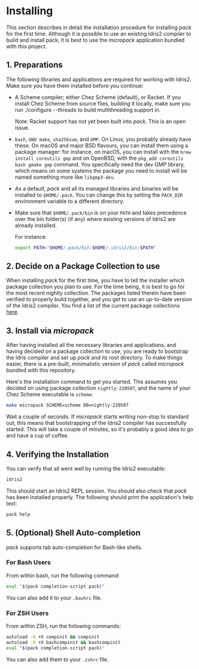 # Installing

This section describes in detail the installation
procedure for installing *pack* for the first time.
Although it is possible to use an existing Idris2
compiler to build and install pack, it is best to use
the *micropack* application bundled with this project.

## 1. Preparations

The following libraries and applications are required
for working with Idris2. Make sure you have them installed
before you continue:

* A Scheme compiler; either Chez Scheme (default), or Racket.
  If you install Chez Scheme from source files, building it locally,
  make sure you run ./configure --threads to build multithreading support in.

  Note: Racket support has not yet been built into *pack*. This
  is an open issue.

* `bash`, `GNU make`, `sha256sum`, and `GMP`. On Linux, you probably
  already have these. On macOS and major BSD flavours, you can install them
  using a package manager: for instance, on macOS, you can install with the
  `brew install coreutils gmp` and on OpenBSD, with the
  `pkg_add coreutils bash gmake gmp` command. You specifically need the dev GMP
  library, which means on some systems the package you need to install will
  be named something more like `libgmp3-dev`.

* As a default, *pack* and all its managed libraries and binaries
  will be installed to `$HOME/.pack`. You can change this by setting
  the `PACK_DIR` environment variable to a different directory.

* Make sure that `$HOME/.pack/bin` is on your `PATH` and takes
  precedence over the bin folder(s) (if any) where existing versions of
  Idris2 are already installed.

  For instance:

  ```sh
  export PATH="$HOME/.pack/bin:$HOME/.idris2/bin:$PATH"
  ```

## 2. Decide on a Package Collection to use

When installing *pack* for the first time, you have to tell the
installer which package collection you plan to use. For the time
being, it is best to go for the most recent nightly collection.
The packages listed therein have been verified to properly build
together, and you get to use an up-to-date version of the Idris2
compiler. You find a list of the current package collections
[here](https://github.com/stefan-hoeck/idris2-pack-db/tree/main/collections).

## 3. Install via *micropack*

After having installed all the necessary libraries and applications,
and having decided on a package collection to use, you are ready
to bootstrap the Idris compiler and set up *pack* and its root
directory. To make things easier, there is a pre-built, minimalistic
version of *pack* called *micropack* bundled with this repository.

Here's the installation command to get you started. This assumes
you decided on using package collection `nightly-220507`, and the
name of your Chez Scheme executable is `scheme`:

```sh
make micropack SCHEME=scheme DB=nightly-220507
```

Wait a couple of seconds. If *micropack* starts writing non-stop
to standard out, this means that bootstrapping of the Idris2
compiler has successfully started. This will take a couple of
minutes, so it's probably a good idea to go and have a cup of
coffee.

## 4. Verifying the Installation

You can verify that all went well by running the Idris2 executable:

```sh
idris2
```

This should start an Idris2 REPL session. You should also check that
*pack* has been installed properly. The following should print
the application's help text:

```sh
pack help
```

## 5. (Optional) Shell Auto-completion

*pack* supports tab auto-completion for Bash-like shells.

### For Bash Users

From within bash, run the following command:

```sh
eval "$(pack completion-script pack)"
```

You can also add it to your `.bashrc` file.

### For ZSH Users

From within ZSH, run the following commands:

```sh
autoload -U +X compinit && compinit
autoload -U +X bashcompinit && bashcompinit
eval "$(pack completion-script pack)"
```

You can also add them to your `.zshrc` file.
